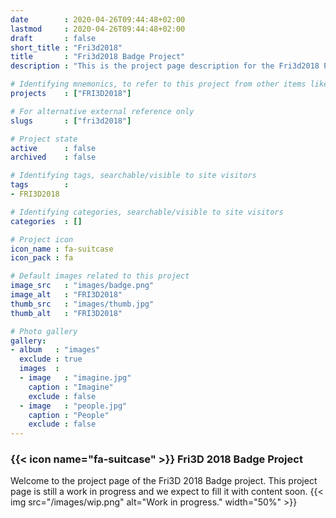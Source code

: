 ```yaml
---
date        : 2020-04-26T09:44:48+02:00
lastmod     : 2020-04-26T09:44:48+02:00
draft       : false
short_title : "Fri3d2018"
title       : "Fri3d2018 Badge Project"
description : "This is the project page description for the Fri3d2018 Project"

# Identifying mnemonics, to refer to this project from other items like blogs, etc.
projects    : ["FRI3D2018"]

# For alternative external reference only
slugs       : ["fri3d2018"]

# Project state
active      : false
archived    : false

# Identifying tags, searchable/visible to site visitors
tags        :
- FRI3D2018

# Identifying categories, searchable/visible to site visitors
categories  : []

# Project icon
icon_name : fa-suitcase
icon_pack : fa

# Default images related to this project
image_src   : "images/badge.png"
image_alt   : "FRI3D2018"
thumb_src   : "images/thumb.jpg"
thumb_alt   : "FRI3D2018"

# Photo gallery
gallery:
- album   : "images"
  exclude : true
  images  :
  - image   : "imagine.jpg"
    caption : "Imagine"
    exclude : false
  - image   : "people.jpg"
    caption : "People"
    exclude : false
---
```


### {{< icon name="fa-suitcase" >}} Fri3D 2018 Badge Project

Welcome to the project page of the Fri3D 2018 Badge project. This project page is still a work in progress and we expect to fill it with content soon.
{{< img src="/images/wip.png" alt="Work in progress." width="50%"  >}}
